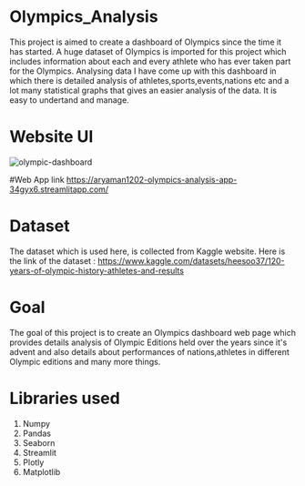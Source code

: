 # Olympics_Analysis
This project is aimed to create a dashboard of Olympics since the time it has started. A huge dataset of Olympics is imported for this project which includes information about each and every athlete who has ever taken part for the Olympics. Analysing data I have come up with this dashboard in which there is detailed analysis of athletes,sports,events,nations etc and a lot many statistical graphs that gives an easier analysis of the data. It is easy to undertand and manage.

# Website UI
![olympic-dashboard](https://user-images.githubusercontent.com/91802408/178272065-995c8536-9e9d-48f8-8e73-d71ac25aaf17.jpg)

#Web App link
https://aryaman1202-olympics-analysis-app-34gyx6.streamlitapp.com/

# Dataset
The dataset which is used here, is collected from Kaggle website. Here is the link of the dataset : https://www.kaggle.com/datasets/heesoo37/120-years-of-olympic-history-athletes-and-results

# Goal
The goal of this project is to create an Olympics dashboard web page which provides details analysis of Olympic Editions held over the years since it's advent and also details about performances of nations,athletes in different Olympic editions and many more things.

# Libraries used
1. Numpy
2. Pandas
3. Seaborn
4. Streamlit
5. Plotly
6. Matplotlib
